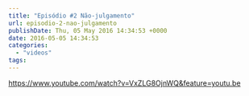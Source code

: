 ```yaml
---
title: "Episódio #2 Não-julgamento"
url: episodio-2-nao-julgamento
publishDate: Thu, 05 May 2016 14:34:53 +0000
date: 2016-05-05 14:34:53
categories: 
  - "videos"
tags: 
---
```

https://www.youtube.com/watch?v=VxZLG8OjnWQ&feature=youtu.be
